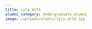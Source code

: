 ```yaml
---
title: Lyla Atta
alumni_category: Undergraduate Alumni
image: /uploads/alumni/lyla-atta.jpg
---
```


